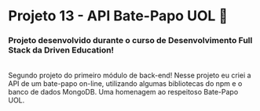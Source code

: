 # Projeto 13 - API Bate-Papo UOL 💬
<h3> Projeto desenvolvido durante o curso de Desenvolvimento Full Stack da Driven Education! </h3>
<br>
Segundo projeto do primeiro módulo de back-end! Nesse projeto eu criei a API de um bate-papo on-line, utilizando algumas bibliotecas do npm e o banco de dados MongoDB. Uma homenagem ao respeitoso Bate-Papo UOL.
<br>
